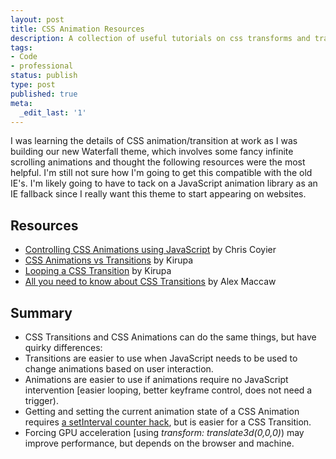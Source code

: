 ```yaml
---
layout: post
title: CSS Animation Resources
description: A collection of useful tutorials on css transforms and translations.
tags:
- Code
- professional
status: publish
type: post
published: true
meta:
  _edit_last: '1'
---
```


I was learning the details of CSS animation/transition at work as I was building our new Waterfall theme, which involves some fancy infinite scrolling animations and thought the following resources were the most helpful. I'm still not sure how I'm going to get this compatible with the old IE's. I'm likely going to have to tack on a JavaScript animation library as an IE fallback since I really want this theme to start appearing on websites.

## Resources

* [Controlling CSS Animations using JavaScript](http://css-tricks.com/controlling-css-animations-transitions-javascript/) by Chris Coyier
* [CSS Animations vs Transitions](http://www.kirupa.com/html5/css3_animations_vs_transitions.htm) by Kirupa
* [Looping a CSS Transition](http://www.kirupa.com/html5/looping_a_css_transition.htm) by Kirupa
* [All you need to know about CSS Transitions](http://blog.alexmaccaw.com/css-transitions) by Alex Maccaw

## Summary
* CSS Transitions and CSS Animations can do the same things, but have quirky differences: 
* Transitions are easier to use when JavaScript needs to be used to change animations based on user interaction.
* Animations are easier to use if animations require no JavaScript intervention [easier looping, better keyframe control, does not need a trigger).
* Getting and setting the current animation state of a CSS Animation requires [a setInterval counter hack](http://css-tricks.com/controlling-css-animations-transitions-javascript/), but is easier for a CSS Transition.
* Forcing GPU acceleration [using _transform: translate3d(0,0,0)_) may improve performance, but depends on the browser and machine.
